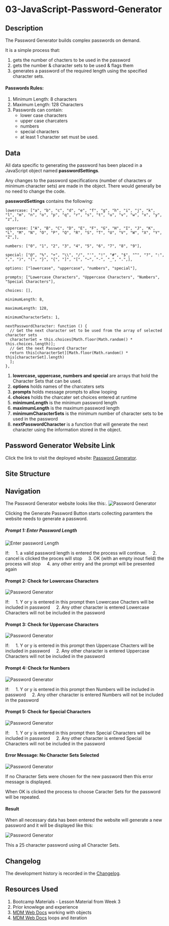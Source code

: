 # 03-JavaScript-Password-Generator

## Description
The Password Generator builds complex passwords on demand.

It is a simple process that:
1. gets the number of chacters to be used in the password
2. gets the number & character sets to be used & flags them
3. generates a password of the required length using the specified character sets.

#### Passwords Rules:
1. Minimum Length: 8 characters
2. Maximum Length: 128 Characters
3. Passwords can contain:
    * lower case characters
    * upper case charcaters
    * numbers
    * special characters
    * at least 1 character set must be used.

## Data
All data specific to generating the password has been placed in a JavaScript object named **passwordSettings**.

Any changes to the password specifications (number of characters or minimum character sets) are made in the object. There would generally be no need to change the code. 

**passwordSettings** contains the following:

    lowercase: ["a", "b", "c", "d", "e", "f", "g", "h", "i", "j", "k", "l", "m", "n", "o", "p", "q", "r", "s", "t", "u", "v", "w", "x", "y", "z",],
    
    uppercase: ["A", "B", "C", "D", "E", "F", "G", "H", "I", "J", "K", "L", "M", "N", "O", "P", "Q", "R", "S", "T", "U", "V", "W", "X", "Y", "Z",],
    
    numbers: ["0", "1", "2", "3", "4", "5", "6", "7", "8", "9"],
    
    special: ["@", "%", "+", "\\", "/", "'", "!", "#", "$", "^", "?", ":", ",", ")", "(", "}", "{", "]", "[", "~", "-", "_", ".",],
    
    options: ["lowercase", "uppercase", "numbers", "special"],
    
    prompts: ["Lowercase Characters", "Uppercase Characters", "Numbers", "Special Characters"],
    
    choices: [],
    
    minimumLength: 8,
    
    maximumLength: 128,
    
    minimumCharacterSets: 1,
    
    nextPasswordCharacter: function () {
      // Get the next character set to be used from the array of selected character sets
      characterSet = this.choices[Math.floor(Math.random() * this.choices.length)];
      // Get the next Password Character
      return this[characterSet][Math.floor(Math.random() * this[characterSet].length)
      ];
    },
 
1. **lowercase, uppercase, numbers and special** are arrays that hold the Character Sets that can be used.
2. **options** holds names of the charcaters sets
3. **prompts** holds message prompts to allow looping
4. **choices** holds the charcater set choices entered at runtime
5. **minimumLength** is the minimum password length
6. **maximumLength** is the maximum password length
7. **minimumCharacterSets** is the minimum number of character sets to be used in the password
8. **nextPasswordCharacter** is a function that will generate the next character using the information stored in the object.



## Password Generator Website Link
Click the link to visit the deployed wbsite: [Password Generator][def1].

## Site Structure

## Navigation

The Password Generator website looks like this:. 
![Password Generator](assets/websiteImages/passwordGenerator.png)

Clicking the Generate Password Button starts collecting paramters the website needs to generate a password.

##### Prompt 1: Enter Password Length

![Enter password Length](assets/websiteImages/getPasswordLength.png)

If:
&nbsp;&nbsp;&nbsp;&nbsp;1. a valid password length is entered the process will continue.
&nbsp;&nbsp;&nbsp;&nbsp;2. cancel is clicked the proces will stop
&nbsp;&nbsp;&nbsp;&nbsp;3. OK (with an empty inout field) the process will stop
&nbsp;&nbsp;&nbsp;&nbsp;4. any other entry and the prompt will be presented again

#### Prompt 2: Check for Lowercase Characters

![Password Generator](assets/websiteImages/checkForLowercaseChars.png)

If:
&nbsp;&nbsp;&nbsp;&nbsp;1. Y or y is entered in this prompt then Lowercase Chacters will be included in password
&nbsp;&nbsp;&nbsp;&nbsp;2. Any other character is entered Lowercase Characters will not be included in the password

#### Prompt 3: Check for Uppercase Characters

![Password Generator](assets/websiteImages/checkForUpperercaseChars.png)

If:
&nbsp;&nbsp;&nbsp;&nbsp;1. Y or y is entered in this prompt then Uppercase Chacters will be included in password
&nbsp;&nbsp;&nbsp;&nbsp;2. Any other character is entered Uppercase Characters will not be included in the password

#### Prompt 4: Check for Numbers

![Password Generator](assets/websiteImages/checkForNumbers.png)

If:
&nbsp;&nbsp;&nbsp;&nbsp;1. Y or y is entered in this prompt then Numbers will be included in password
&nbsp;&nbsp;&nbsp;&nbsp;2. Any other character is entered Numbers will not be included in the password

#### Prompt 5: Check for Special Characters

![Password Generator](assets/websiteImages/checkForSpecialChars.png)

If:
&nbsp;&nbsp;&nbsp;&nbsp;1. Y or y is entered in this prompt then Special Characters will be included in password
&nbsp;&nbsp;&nbsp;&nbsp;2. Any other character is entered Special Characters will not be included in the password

#### Error Message: No Character Sets Selected
![Password Generator](assets/websiteImages/NoCharSetsSelected.png)

If no Character Sets were chosen for the new password then this error message is displayed.

When OK is clicked the process to choose Caracter Sets for the password will be repeated.

#### Result
When all necessary data has been entered the website will generate a new password and it will be displayed like this: 

![Password Generator](assets/websiteImages/generatedPasswordScreen.png)

This a 25 character password using all Character Sets.

## Changelog
The development history is recorded in the [Changelog](./CHANGELOG.md).

## Resources Used
1. Bootcamp Materials - Lesson Material from Week 3
2. Prior knowlege and experience
3. [MDM Web Docs][def2] working with objects
4. [MDM Web Docs][def3] loops and iteration

[def1]: https://dingogap.github.io/03-JavaScript-Password-Generator/
[def2]: https://developer.mozilla.org/en-US/docs/Web/JavaScript/Guide/Working_with_objects
[def3]: https://developer.mozilla.org/en-US/docs/Web/JavaScript/Guide/Loops_and_iteration


